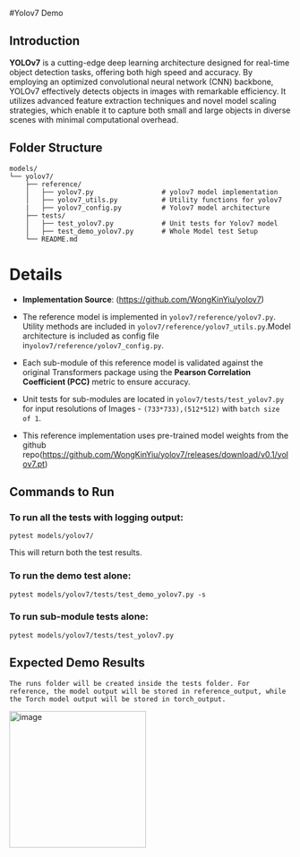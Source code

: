 #Yolov7 Demo

## Introduction
**YOLOv7** is a cutting-edge deep learning architecture designed for real-time object detection tasks, offering both high speed and accuracy. By employing an optimized convolutional neural network (CNN) backbone, YOLOv7 effectively detects objects in images with remarkable efficiency. It utilizes advanced feature extraction techniques and novel model scaling strategies, which enable it to capture both small and large objects in diverse scenes with minimal computational overhead.

## Folder Structure

```plaintext
models/
└── yolov7/
    ├── reference/
    │   ├── yolov7.py                 # yolov7 model implementation
    │   ├── yolov7_utils.py           # Utility functions for yolov7
    |   ├── yolov7_config.py          # Yolov7 model architecture
    ├── tests/
    │   ├── test_yolov7.py            # Unit tests for Yolov7 model
    │   ├── test_demo_yolov7.py       # Whole Model test Setup
    └── README.md                         
```

# Details

- **Implementation Source**: (https://github.com/WongKinYiu/yolov7)

- The reference model is implemented in `yolov7/reference/yolov7.py`. Utility methods are included in `yolov7/reference/yolov7_utils.py`.Model architecture is included as config file in`yolov7/reference/yolov7_config.py`.

- Each sub-module of this reference model is validated against the original Transformers package using the **Pearson Correlation Coefficient (PCC)** metric to ensure accuracy.

- Unit tests for sub-modules are located in `yolov7/tests/test_yolov7.py` for input resolutions of Images - `(733*733),(512*512)` with `batch size of 1`.

- This reference implementation uses pre-trained model weights from the github repo(https://github.com/WongKinYiu/yolov7/releases/download/v0.1/yolov7.pt)

## Commands to Run

### To run all the tests with logging output:

```pytest models/yolov7/```

This will return both the test results.

### To run the demo test alone:

```pytest models/yolov7/tests/test_demo_yolov7.py -s```


### To run sub-module tests alone:

```pytest models/yolov7/tests/test_yolov7.py```

## Expected Demo Results

```The runs folder will be created inside the tests folder. For reference, the model output will be stored in reference_output, while the Torch model output will be stored in torch_output.```


<img width="244" alt="image" src="https://github.com/user-attachments/assets/bd23047d-0f32-41b1-ae3a-f2b7ed078132">






